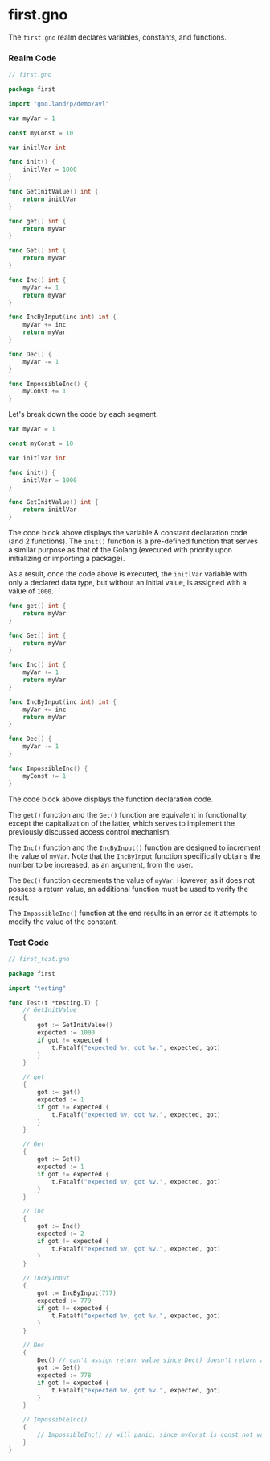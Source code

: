 # first.gno

The `first.gno` realm declares variables, constants, and functions.

### Realm Code

```go
// first.gno

package first

import "gno.land/p/demo/avl"

var myVar = 1

const myConst = 10

var initlVar int

func init() {
	initlVar = 1000
}

func GetInitValue() int {
	return initlVar
}

func get() int {
	return myVar
}

func Get() int {
	return myVar
}

func Inc() int {
	myVar += 1
	return myVar
}

func IncByInput(inc int) int {
	myVar += inc
	return myVar
}

func Dec() {
	myVar -= 1
}

func ImpossibleInc() {
	myConst += 1
}
```

Let's break down the code by each segment.



```go
var myVar = 1

const myConst = 10

var initlVar int

func init() {
	initlVar = 1000
}

func GetInitValue() int {
	return initlVar
}
```

The code block above displays the variable & constant declaration code (and 2 functions). The `init()` function is a pre-defined function that serves a similar purpose as that of the Golang (executed with priority upon initializing or importing a package).

As a result, once the code above is executed, the `initlVar` variable with only a declared data type, but without an initial value, is assigned with a value of `1000`.



```go
func get() int {
	return myVar
}

func Get() int {
	return myVar
}

func Inc() int {
	myVar += 1
	return myVar
}

func IncByInput(inc int) int {
	myVar += inc
	return myVar
}

func Dec() {
	myVar -= 1
}

func ImpossibleInc() {
	myConst += 1
}
```

The code block above displays the function declaration code.

The `get()` function and the `Get()` function are equivalent in functionality, except the capitalization of the latter, which serves to implement the previously discussed access control mechanism.

The `Inc()` function and the `IncByInput()` function are designed to increment the value of `myVar`. Note that the `IncByInput` function specifically obtains the number to be increased, as an argument, from the user.

The `Dec()` function decrements the value of `myVar`. However, as it does not possess a return value, an additional function must be used to verify the result.

The `ImpossibleInc()` function at the end results in an error as it attempts to modify the value of the constant.



### Test Code

```go
// first_test.gno

package first

import "testing"

func Test(t *testing.T) {
	// GetInitValue
	{
		got := GetInitValue()
		expected := 1000
		if got != expected {
			t.Fatalf("expected %v, got %v.", expected, got)
		}
	}

	// get
	{
		got := get()
		expected := 1
		if got != expected {
			t.Fatalf("expected %v, got %v.", expected, got)
		}
	}

	// Get
	{
		got := Get()
		expected := 1
		if got != expected {
			t.Fatalf("expected %v, got %v.", expected, got)
		}
	}

	// Inc
	{
		got := Inc()
		expected := 2
		if got != expected {
			t.Fatalf("expected %v, got %v.", expected, got)
		}
	}

	// IncByInput
	{
		got := IncByInput(777)
		expected := 779
		if got != expected {
			t.Fatalf("expected %v, got %v.", expected, got)
		}
	}

	// Dec
	{
		Dec() // can't assign return value since Dec() doesn't return anything
		got := Get()
		expected := 778
		if got != expected {
			t.Fatalf("expected %v, got %v.", expected, got)
		}
	}

	// ImpossibleInc()
	{
		// ImpossibleInc() // will panic, since myConst is const not var
	}
}



```
